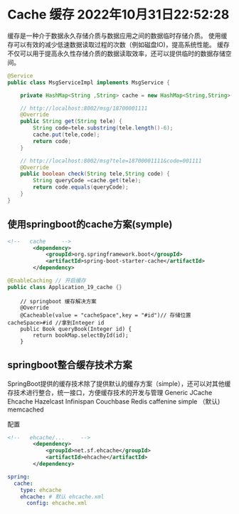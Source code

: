 # Cache 缓存 2022年10月31日22:52:28
缓存是一种介于数据永久存储介质与数据应用之间的数据临时存储介质。 
使用缓存可以有效的减少低速数据读取过程的次数（例如磁盘IO)，提高系统性能。
缓存不仅可以用于提高永久性存储介质的数据读取效率，还可以提供临时的数据存储空间。

```java
@Service
public class MsgServiceImpl implements MsgService {

    private HashMap<String ,String> cache = new HashMap<String,String>();

    // http://localhost:8002/msg/18700001111
    @Override
    public String get(String tele) {
        String code=tele.substring(tele.length()-6);
        cache.put(tele,code);
        return code;
    }

    // http://localhost:8002/msg?tele=18700001111&code=001111
    @Override
    public boolean check(String tele,String code) {
        String queryCode =cache.get(tele);
        return code.equals(queryCode);
    }
}
```

## 使用springboot的cache方案(symple)

```xml
<!--   cache     -->
        <dependency>
            <groupId>org.springframework.boot</groupId>
            <artifactId>spring-boot-starter-cache</artifactId>
        </dependency>
```
```java
@EnableCaching // 开启缓存
public class Application_19_cache {}
```

```
    // springboot 缓存解决方案
    @Override
    @Cacheable(value = "cacheSpace",key = "#id")// 存储位置cacheSpace>#id //拿到Integer id
    public Book queryBook(Integer id) {
        return bookMap.selectById(id);
    }
```


## springboot整合缓存技术方案

SpringBoot提供的缓存技术除了提供默认的缓存方案（simple），还可以对其他缓存技术进行整合，统一接口，方便缓存技术的开发与管理
Generic
JCache
Ehcache
Hazelcast
Infinispan
Couchbase
Redis
caffenine
simple （默认)
memcached



配置
```xml
<!--   ehcache/...     -->
        <dependency>
            <groupId>net.sf.ehcache</groupId>
            <artifactId>ehcache</artifactId>
        </dependency>
```
```yml
spring:
  cache:
    type: ehcache
    ehcache: # 默认 ehcache.xml
      config: ehcache.xml
```







